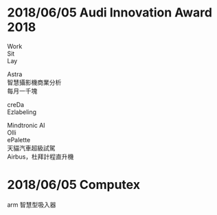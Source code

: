 # 2018/06/05 Audi Innovation Award 2018

Work  
Sit  
Lay  
  
Astra  
智慧攝影機商業分析  
每月一千塊  
  
creDa  
Ezlabeling  

Mindtronic AI  
Olli  
ePalette  
天貓汽車超級試駕  
Airbus，杜拜計程直升機  




# 2018/06/05 Computex  

arm 智慧型吸入器